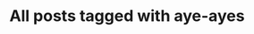 ---
layout: tag
title: "All posts tagged with aye-ayes"
permalink: /weblog/tags/aye-ayes/
taxonomy: aye-ayes
---